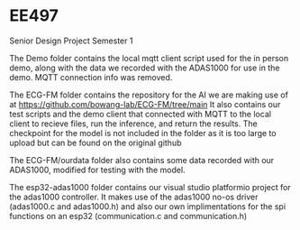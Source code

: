 # EE497
Senior Design Project Semester 1

The Demo folder contains the local mqtt client script used for the in person demo, along with the data we recorded with the ADAS1000 for use in the demo. MQTT connection info was removed.

The ECG-FM folder contains the repository for the AI we are making use of at https://github.com/bowang-lab/ECG-FM/tree/main
It also contains our test scripts and the demo client that connected with MQTT to the local client to recieve files, run the inference, and return the results.
The checkpoint for the model is not included in the folder as it is too large to upload but can be found on the original github

The ECG-FM/ourdata folder also contains some data recorded with our ADAS1000, modified for testing with the model.

The esp32-adas1000 folder contains our visual studio platformio project for the adas1000 controller. It makes use of the adas1000 no-os driver (adas1000.c and adas1000.h) and also our own implimentations for the spi functions on an esp32 (communication.c and communication.h)
